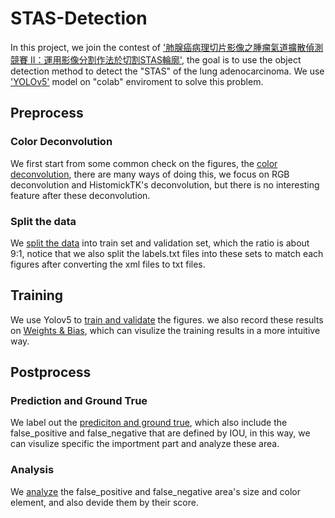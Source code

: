 # STAS-Detection
In this project, we join the contest of ['肺腺癌病理切片影像之腫瘤氣道擴散偵測競賽 II：運用影像分割作法於切割STAS輪廓'](https://tbrain.trendmicro.com.tw/Competitions/Details/22), the goal is to use the object detection method to detect the "STAS" of the lung adenocarcinoma. We use ['YOLOv5'](https://github.com/ultralytics/yolov5) model on "colab" enviroment to solve this problem.

## Preprocess
### Color Deconvolution
We first start from some common check on the figures, the [color deconvolution](./Color_Deconvolution_PS.ipynb), there are many ways of doing this, we focus on RGB deconvolution and HistomickTK's deconvolution, but there is no interesting feature after these deconvolution.

### Split the data
We [split the data](./Split_the_data_PS.ipynb) into train set and validation set, which the ratio is about 9:1, notice that we also split the labels.txt files into these sets to match each figures after converting the xml files to txt files.

## Training
We use Yolov5 to [train and validate](./YOLOv5_PS.ipynb) the figures. we also record these results on [Weights & Bias](https://wandb.ai/), which can visulize the training results in a more intuitive way.

## Postprocess
### Prediction and Ground True
We label out the [prediciton and ground true](./Prediction_and_Ground_true.ipynb), which also include the false_positive and false_negative that are defined by IOU, in this way, we can visulize specific the importment part and analyze these area.

### Analysis
We [analyze](./Analysis.ipynb) the false_positive and false_negative area's size and color element, and also devide them by their score.
